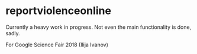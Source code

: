 # reportviolenceonline
Currently a heavy work in progress. Not even the main functionality is done, sadly.

For Google Science Fair 2018 (Ilija Ivanov)
